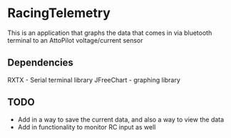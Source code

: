 # RacingTelemetry
This is an application that graphs the data that comes in via bluetooth terminal to an AttoPilot voltage/current sensor

## Dependencies
RXTX - Serial terminal library
JFreeChart - graphing library

## TODO
- Add in a way to save the current data, and also a way to view the data
- Add in functionality to monitor RC input as well
